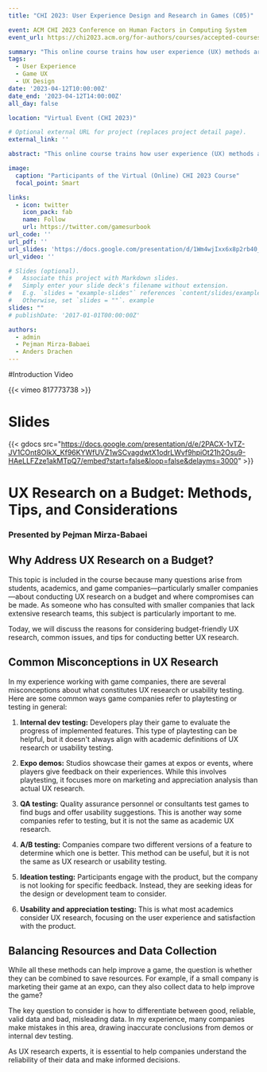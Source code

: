 ```yaml
---
title: "CHI 2023: User Experience Design and Research in Games (C05)"

event: ACM CHI 2023 Conference on Human Factors in Computing System
event_url: https://chi2023.acm.org/for-authors/courses/accepted-courses/

summary: "This online course trains how user experience (UX) methods are used in a game context. The course consists of three units: UX design for games, games user research, and game analytics."
tags:
  - User Experience
  - Game UX
  - UX Design
date: '2023-04-12T10:00:00Z'
date_end: '2023-04-12T14:00:00Z'
all_day: false

location: "Virtual Event (CHI 2023)"

# Optional external URL for project (replaces project detail page).
external_link: ''

abstract: "This online course trains how user experience (UX) methods are used in a game context. The course consists of three units: UX design for games, games user research, and game analytics. The course material comes from the \"Games User Research\" book published by Oxford University Press, and the book's editors will teach it. This course focuses on UX design and research for game development. Students will learn the skills they need to recognize, analyze, and understand player feedback so they can make valid decisions about how to design games. Through exercises and assignments, participants will learn how to identify factors that affect how a player plays a game and how to incorporate feedback into their design process. Participants will learn ways to get information from players, such as through direct observation, interviews, and surveys. Participants will be equipped with skills, knowledge, and tools to understand players to create engaging games."

image:
  caption: "Participants of the Virtual (Online) CHI 2023 Course"
  focal_point: Smart

links:
  - icon: twitter
    icon_pack: fab
    name: Follow
    url: https://twitter.com/gamesurbook
url_code: ''
url_pdf: ''
url_slides: 'https://docs.google.com/presentation/d/1Wm4wjIxx6x8p2rb40_Ks1hUwSEfbBGCIcmp754ySPxo/edit?usp=sharing'
url_video: ''

# Slides (optional).
#   Associate this project with Markdown slides.
#   Simply enter your slide deck's filename without extension.
#   E.g. `slides = "example-slides"` references `content/slides/example-slides.md`.
#   Otherwise, set `slides = ""`. example
slides: ""
# publishDate: '2017-01-01T00:00:00Z'

authors:
  - admin
  - Pejman Mirza-Babaei
  - Anders Drachen
---
```

#Introduction Video

{{< vimeo 817773738 >}}

# Slides
{{< gdocs src="https://docs.google.com/presentation/d/e/2PACX-1vTZ-JV1COnt8OIkX_Kf96KYWfUVZ1wSCvagdwtX1odrLWvf9hpiOt21h2Osu9-HAeLLFZze1akMTpQ7/embed?start=false&loop=false&delayms=3000" >}}

# UX Research on a Budget: Methods, Tips, and Considerations

### Presented by Pejman Mirza-Babaei

## Why Address UX Research on a Budget?
This topic is included in the course because many questions arise from students, academics, and game companies—particularly smaller companies—about conducting UX research on a budget and where compromises can be made. As someone who has consulted with smaller companies that lack extensive research teams, this subject is particularly important to me.

Today, we will discuss the reasons for considering budget-friendly UX research, common issues, and tips for conducting better UX research.

## Common Misconceptions in UX Research
In my experience working with game companies, there are several misconceptions about what constitutes UX research or usability testing. Here are some common ways game companies refer to playtesting or testing in general:

1. **Internal dev testing:** Developers play their game to evaluate the progress of implemented features. This type of playtesting can be helpful, but it doesn't always align with academic definitions of UX research or usability testing.

2. **Expo demos:** Studios showcase their games at expos or events, where players give feedback on their experiences. While this involves playtesting, it focuses more on marketing and appreciation analysis than actual UX research.

3. **QA testing:** Quality assurance personnel or consultants test games to find bugs and offer usability suggestions. This is another way some companies refer to testing, but it is not the same as academic UX research.

4. **A/B testing:** Companies compare two different versions of a feature to determine which one is better. This method can be useful, but it is not the same as UX research or usability testing.

5. **Ideation testing:** Participants engage with the product, but the company is not looking for specific feedback. Instead, they are seeking ideas for the design or development team to consider.

6. **Usability and appreciation testing:** This is what most academics consider UX research, focusing on the user experience and satisfaction with the product.


## Balancing Resources and Data Collection
While all these methods can help improve a game, the question is whether they can be combined to save resources. For example, if a small company is marketing their game at an expo, can they also collect data to help improve the game?

The key question to consider is how to differentiate between good, reliable, valid data and bad, misleading data. In my experience, many companies make mistakes in this area, drawing inaccurate conclusions from demos or internal dev testing.

As UX research experts, it is essential to help companies understand the reliability of their data and make informed decisions.

